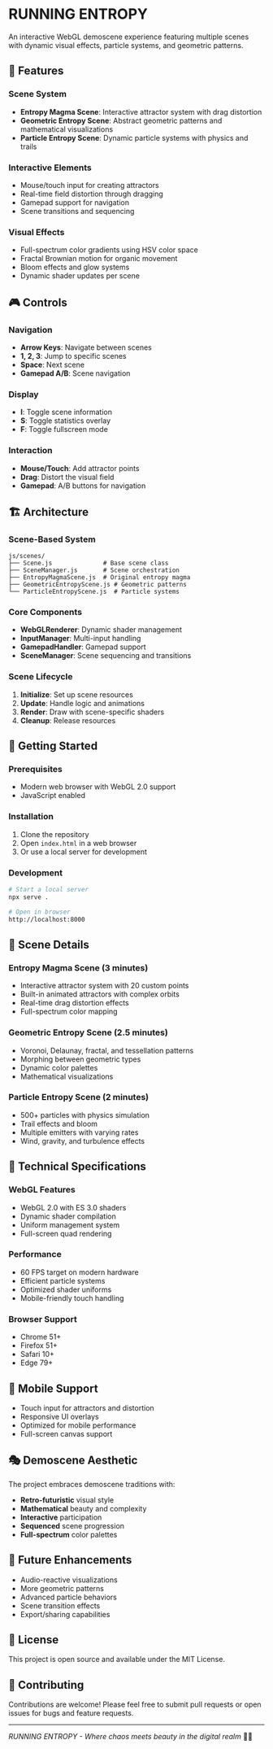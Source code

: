 # RUNNING ENTROPY

An interactive WebGL demoscene experience featuring multiple scenes with dynamic visual effects, particle systems, and geometric patterns.

## 🌋 Features

### Scene System
- **Entropy Magma Scene**: Interactive attractor system with drag distortion
- **Geometric Entropy Scene**: Abstract geometric patterns and mathematical visualizations
- **Particle Entropy Scene**: Dynamic particle systems with physics and trails

### Interactive Elements
- Mouse/touch input for creating attractors
- Real-time field distortion through dragging
- Gamepad support for navigation
- Scene transitions and sequencing

### Visual Effects
- Full-spectrum color gradients using HSV color space
- Fractal Brownian motion for organic movement
- Bloom effects and glow systems
- Dynamic shader updates per scene

## 🎮 Controls

### Navigation
- **Arrow Keys**: Navigate between scenes
- **1, 2, 3**: Jump to specific scenes
- **Space**: Next scene
- **Gamepad A/B**: Scene navigation

### Display
- **I**: Toggle scene information
- **S**: Toggle statistics overlay
- **F**: Toggle fullscreen mode

### Interaction
- **Mouse/Touch**: Add attractor points
- **Drag**: Distort the visual field
- **Gamepad**: A/B buttons for navigation

## 🏗️ Architecture

### Scene-Based System
```
js/scenes/
├── Scene.js              # Base scene class
├── SceneManager.js       # Scene orchestration
├── EntropyMagmaScene.js  # Original entropy magma
├── GeometricEntropyScene.js # Geometric patterns
└── ParticleEntropyScene.js  # Particle systems
```

### Core Components
- **WebGLRenderer**: Dynamic shader management
- **InputManager**: Multi-input handling
- **GamepadHandler**: Gamepad support
- **SceneManager**: Scene sequencing and transitions

### Scene Lifecycle
1. **Initialize**: Set up scene resources
2. **Update**: Handle logic and animations
3. **Render**: Draw with scene-specific shaders
4. **Cleanup**: Release resources

## 🚀 Getting Started

### Prerequisites
- Modern web browser with WebGL 2.0 support
- JavaScript enabled

### Installation
1. Clone the repository
2. Open `index.html` in a web browser
3. Or use a local server for development

### Development
```bash
# Start a local server
npx serve .

# Open in browser
http://localhost:8000
```

## 🎨 Scene Details

### Entropy Magma Scene (3 minutes)
- Interactive attractor system with 20 custom points
- Built-in animated attractors with complex orbits
- Real-time drag distortion effects
- Full-spectrum color mapping

### Geometric Entropy Scene (2.5 minutes)
- Voronoi, Delaunay, fractal, and tessellation patterns
- Morphing between geometric types
- Dynamic color palettes
- Mathematical visualizations

### Particle Entropy Scene (2 minutes)
- 500+ particles with physics simulation
- Trail effects and bloom
- Multiple emitters with varying rates
- Wind, gravity, and turbulence effects

## 🔧 Technical Specifications

### WebGL Features
- WebGL 2.0 with ES 3.0 shaders
- Dynamic shader compilation
- Uniform management system
- Full-screen quad rendering

### Performance
- 60 FPS target on modern hardware
- Efficient particle systems
- Optimized shader uniforms
- Mobile-friendly touch handling

### Browser Support
- Chrome 51+
- Firefox 51+
- Safari 10+
- Edge 79+

## 📱 Mobile Support

- Touch input for attractors and distortion
- Responsive UI overlays
- Optimized for mobile performance
- Full-screen canvas support

## 🎭 Demoscene Aesthetic

The project embraces demoscene traditions with:
- **Retro-futuristic** visual style
- **Mathematical** beauty and complexity
- **Interactive** participation
- **Sequenced** scene progression
- **Full-spectrum** color palettes

## 🔮 Future Enhancements

- Audio-reactive visualizations
- More geometric patterns
- Advanced particle behaviors
- Scene transition effects
- Export/sharing capabilities

## 📄 License

This project is open source and available under the MIT License.

## 🤝 Contributing

Contributions are welcome! Please feel free to submit pull requests or open issues for bugs and feature requests.

---

*RUNNING ENTROPY - Where chaos meets beauty in the digital realm* 🌋✨

